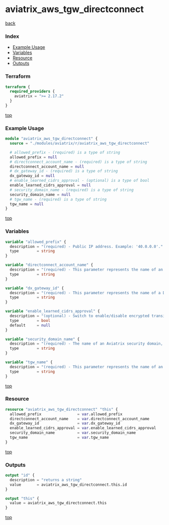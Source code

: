 # aviatrix_aws_tgw_directconnect

[back](../aviatrix.md)

### Index

- [Example Usage](#example-usage)
- [Variables](#variables)
- [Resource](#resource)
- [Outputs](#outputs)

### Terraform

```terraform
terraform {
  required_providers {
    aviatrix = ">= 2.17.2"
  }
}
```

[top](#index)

### Example Usage

```terraform
module "aviatrix_aws_tgw_directconnect" {
  source = "./modules/aviatrix/r/aviatrix_aws_tgw_directconnect"

  # allowed_prefix - (required) is a type of string
  allowed_prefix = null
  # directconnect_account_name - (required) is a type of string
  directconnect_account_name = null
  # dx_gateway_id - (required) is a type of string
  dx_gateway_id = null
  # enable_learned_cidrs_approval - (optional) is a type of bool
  enable_learned_cidrs_approval = null
  # security_domain_name - (required) is a type of string
  security_domain_name = null
  # tgw_name - (required) is a type of string
  tgw_name = null
}
```

[top](#index)

### Variables

```terraform
variable "allowed_prefix" {
  description = "(required) - Public IP address. Example: '40.0.0.0'."
  type        = string
}

variable "directconnect_account_name" {
  description = "(required) - This parameter represents the name of an Account in Aviatrix controller."
  type        = string
}

variable "dx_gateway_id" {
  description = "(required) - This parameter represents the name of a Direct Connect Gateway ID."
  type        = string
}

variable "enable_learned_cidrs_approval" {
  description = "(optional) - Switch to enable/disable encrypted transit approval for direct connection. Valid values: true, false."
  type        = bool
  default     = null
}

variable "security_domain_name" {
  description = "(required) - The name of an Aviatrix security domain, to which the direct connect gateway will be attached."
  type        = string
}

variable "tgw_name" {
  description = "(required) - This parameter represents the name of an AWS TGW."
  type        = string
}
```

[top](#index)

### Resource

```terraform
resource "aviatrix_aws_tgw_directconnect" "this" {
  allowed_prefix                = var.allowed_prefix
  directconnect_account_name    = var.directconnect_account_name
  dx_gateway_id                 = var.dx_gateway_id
  enable_learned_cidrs_approval = var.enable_learned_cidrs_approval
  security_domain_name          = var.security_domain_name
  tgw_name                      = var.tgw_name
}
```

[top](#index)

### Outputs

```terraform
output "id" {
  description = "returns a string"
  value       = aviatrix_aws_tgw_directconnect.this.id
}

output "this" {
  value = aviatrix_aws_tgw_directconnect.this
}
```

[top](#index)